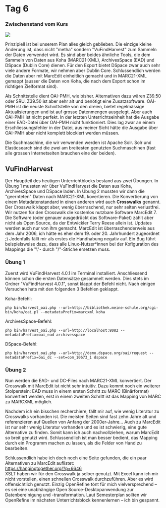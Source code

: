 # Tag 6

### Zwischenstand vom Kurs
![](https://raw.githubusercontent.com/remooda/bain/master/pictures/2.png)

Prinzipiell ist bei unserem Plan alles gleich geblieben. Die einzige kleine Änderung ist, dass nicht "metha" sondern "VuFindHarvest" zum Sammeln der Daten verwendet wird. Es sind aber beides ähnliche Tools, die dem Sammeln von Daten aus Koha (MARC21-XML), ArchivesSpace (EAD) und DSpace (Dublin Core) dienen. Für den Export bietet DSpace zwar auch sehr viele andere Formate, wir nehmen aber Dublin Core. Schlussendlich werden die Daten aber mit MarcEdit einheitlich gemacht und in MARC21-XML gemappt (ausser die Daten von Koha, die nach dem Export schon im richtigen Zielformat sind).

Als Schnittstelle dient OAI-PMH, wie bisher. Alternativen dazu wären Z39.50 oder SRU. Z39.50 ist aber sehr alt und benötigt eine Zusatzsoftware. OAI-PMH ist die neuste Schnittstelle von den dreien, bietet regelmässige Aktualisierungen und ist auf grosse Datenmengen ausgelegt. Aber auch OAI-PMH ist nicht perfekt. In der letzten Unterrichtseinheit hat die Ausgabe einer EAD-Datei über OAI-PMH nicht funktioniert. Dies lag zwar an einem Erschliessungsfehler in der Datei, aus meiner Sicht hätte die Ausgabe über OAI-PMH aber nicht komplett blockiert werden müssen.

Die Suchmaschine, die wir verwenden werden ist Apache Solr. Solr und Elasticsearch sind die zwei am breitesten genutzten Suchmaschinen (fast alle grossen Internetseiten brauchen eine der beiden).

## VuFindHarvest

Der Hauptteil des heutigen Unterrichtblocks bestand aus zwei Übungen. In Übung 1 mussten wir über VuFindHarvest die Daten aus Koha, ArchivesSpace und DSpace laden. In Übung 2 mussten wir dann die "geernteten" Daten nach MARC21-XML kovertieren. Die Konvertierung von einem Metadatenstandard in einen anderen wird auch **Crosswalks** genannt. Der Crosswalk klappt aber, wenig überraschend, nur sehr selten verlustfrei. Wir nutzen für den Crosswalk die kostenlos nutzbare Software MarcEdit 7. Die Software (oder genauer ausgedrückt das Software-Paket) zählt aber nicht als Open Source, da der Entwickler Terry Reese allein ist. Updates werden auch nur von ihm gemacht. MarcEdit ist überraschenderweis aus dem Jahr 2006, ich hätte es eher dem 19. oder 20. Jahrhundert zugeordnet ;) Jedenfalls fällt mir als erstes die Handhabung negativ auf. Ein Bug führt beispielsweise dazu, dass alle Linux-Nutzer\*innen bei der Kofiguration des Mappings die "\\"- durch "/"-Striche ersetzen muss.

### Übung 1

Zuerst wird VuFindHarvest 4.0.1 im Terminal installiert. Anschliessend können schon die ersten Datensätze gesammelt werden. Dies stets im Ordner "VuFindHarvest 4.0.1", sonst klappt der Befehl nicht. Nach einigen Versuchen hats mit den folgenden 3 Befehlen geklappt.

Koha-Befehl:

```php bin/harvest_oai.php --url=http://bibliothek.meine-schule.org/cgi-bin/koha/oai.pl --metadataPrefix=marcxml koha```

ArchivesSpace-Befehl:

```php bin/harvest_oai.php --url=http://localhost:8082 --metadataPrefix=oai_ead archivesspace```

DSpace-Befehl:

```php bin/harvest_oai.php --url=http://demo.dspace.org/oai/request --metadataPrefix=oai_dc --set=com_10673_1 dspace```

### Übung 2

Nun werden die EAD- und DC-Files nach MARC21-XML konvertiert. Der Crosswalk mit MarcEdit ist nicht sehr intuitiv. Dazu kommt noch ein weiterer Stolperstein: EAD muss in einem ersten Schritt zu MARC (Binärformat) konvertiert werden, erst in einem zweiten Schritt ist das Mapping von MARC zu MARCXML möglich.

Nachdem ich ein bisschen recherchiere, fällt mir auf, wie wenig Literatur zu Crosswalks vorhanden ist. Die meisten Seiten sind fast zehn Jahre alt und referenzieren auf Quellen von Anfang der 2000er-Jahre... Auch zu MarcEdit ist nur sehr wenig Literatur vorhanden und es ist schwierig, eine gute Alternative zu finden. Somit kann ich auch nachvollziehen, warum MarcEdit so breit genutzt wird. Schlussendlich ist man besser bedient, das Mapping durch ein Programm machen zu lassen, als die Felder von Hand zu bearbeiten.

Schlussendlich habe ich doch noch eine Seite gefunden, die ein paar Alternativen zu MarcEdit auflistet: <br>
https://hangingtogether.org/?p=6646 <br>
XSLT haben wir für den Crosswalk ja selber genutzt. Mit Excel kann ich mir nicht vorstellen, einen schnellen Crosswalk durchzuführen. Aber es wird offensichtlich genutzt. Einzig OpenRefine tönt für mich vielversprechend – es sei eine unabhängige Open Source-Desktopanwendung zur Datenbereinigung und -transformation. Laut Semesterplan sollten wir OpenRefine im nächsten Unterrichtsblock kennenlernen – ich bin gespannt.